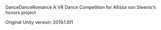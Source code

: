  DanceDanceRomance
A VR Dance Competition for Allissa van Steenis's honors project

Original Unity version: 2019.1.6f1
